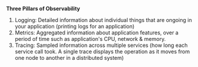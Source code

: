 **Three Pillars of Observability**

1. Logging: Detailed information about individual things that are ongoing in your application (printing logs for an application)
2. Metrics: Aggregated information about application features, over a period of time such as application's CPU, network & memory.
3. Tracing: Sampled information across multiple services (how long each service call took. A single trace displays the operation as it moves from one node to another in a distributed system)

